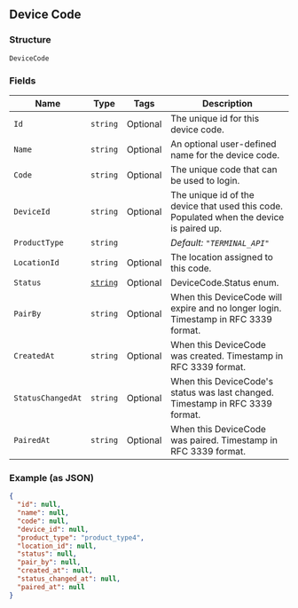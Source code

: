 ## Device Code

### Structure

`DeviceCode`

### Fields

| Name | Type | Tags | Description |
|  --- | --- | --- | --- |
| `Id` | `string` | Optional | The unique id for this device code. |
| `Name` | `string` | Optional | An optional user-defined name for the device code. |
| `Code` | `string` | Optional | The unique code that can be used to login. |
| `DeviceId` | `string` | Optional | The unique id of the device that used this code. Populated when the device is paired up. |
| `ProductType` | `string` |  | *Default: `"TERMINAL_API"`* |
| `LocationId` | `string` | Optional | The location assigned to this code. |
| `Status` | [`string`](/doc/models/device-code-status.md) | Optional | DeviceCode.Status enum. |
| `PairBy` | `string` | Optional | When this DeviceCode will expire and no longer login. Timestamp in RFC 3339 format. |
| `CreatedAt` | `string` | Optional | When this DeviceCode was created. Timestamp in RFC 3339 format. |
| `StatusChangedAt` | `string` | Optional | When this DeviceCode's status was last changed. Timestamp in RFC 3339 format. |
| `PairedAt` | `string` | Optional | When this DeviceCode was paired. Timestamp in RFC 3339 format. |

### Example (as JSON)

```json
{
  "id": null,
  "name": null,
  "code": null,
  "device_id": null,
  "product_type": "product_type4",
  "location_id": null,
  "status": null,
  "pair_by": null,
  "created_at": null,
  "status_changed_at": null,
  "paired_at": null
}
```

